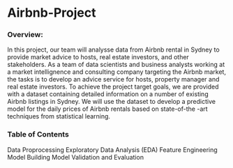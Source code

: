 # Airbnb-Project

### Overview:

In this project, our team will analysse data from Airbnb rental in Sydney to provide market advice to hosts, real estate investors, and other stakeholders. As a team of data scientists and business analysts working at a market intellignence and consulting company targeting the Airbnb market, the tasks is to develop an advice service for hosts, property manager and real estate investors. 
To achieve the project target goals, we are provided with a dataset containing detailed information on a number of existing Airbnb listings in Sydney. We will use the dataset to develop a predictive model for the daily prices of Airbnb rentals based on state-of-the -art techniques from statistical learning.

### Table of Contents 
Data Proprocessing
Exploratory Data Analysis (EDA)
Feature Engineering 
Model Building 
Model Validation and Evaluation 
